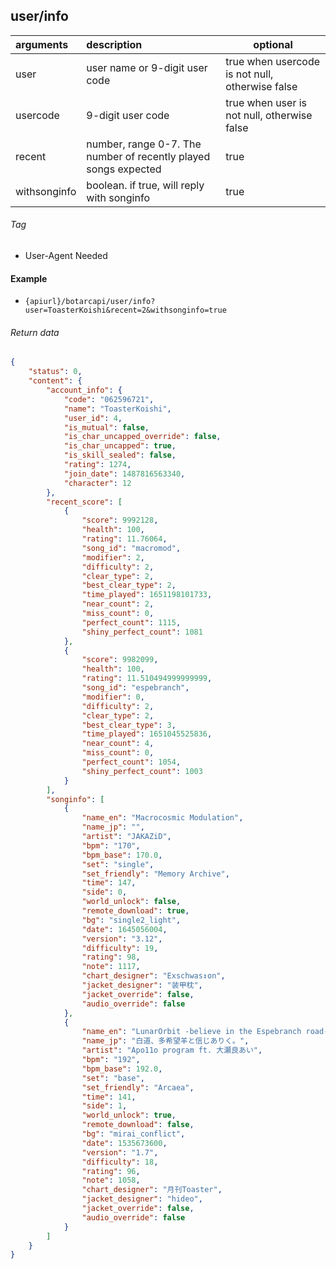 ## user/info

| arguments    | description                                                     | optional                                        |
|:-------------|:----------------------------------------------------------------|-------------------------------------------------|
| user         | user name or 9-digit user code                                  | true when usercode is not null, otherwise false |
| usercode     | 9-digit user code                                               | true when user is not null, otherwise false     |
| recent       | number, range 0-7. The number of recently played songs expected | true                                            |
| withsonginfo | boolean. if true, will reply with songinfo                      | true                                            |

###### Tag

* User-Agent Needed

#### Example

+ `{apiurl}/botarcapi/user/info?user=ToasterKoishi&recent=2&withsonginfo=true`

###### Return data

```json
{
    "status": 0,
    "content": {
        "account_info": {
            "code": "062596721",
            "name": "ToasterKoishi",
            "user_id": 4,
            "is_mutual": false,
            "is_char_uncapped_override": false,
            "is_char_uncapped": true,
            "is_skill_sealed": false,
            "rating": 1274,
            "join_date": 1487816563340,
            "character": 12
        },
        "recent_score": [
            {
                "score": 9992128,
                "health": 100,
                "rating": 11.76064,
                "song_id": "macromod",
                "modifier": 2,
                "difficulty": 2,
                "clear_type": 2,
                "best_clear_type": 2,
                "time_played": 1651198101733,
                "near_count": 2,
                "miss_count": 0,
                "perfect_count": 1115,
                "shiny_perfect_count": 1081
            },
            {
                "score": 9982099,
                "health": 100,
                "rating": 11.510494999999999,
                "song_id": "espebranch",
                "modifier": 0,
                "difficulty": 2,
                "clear_type": 2,
                "best_clear_type": 3,
                "time_played": 1651045525836,
                "near_count": 4,
                "miss_count": 0,
                "perfect_count": 1054,
                "shiny_perfect_count": 1003
            }
        ],
        "songinfo": [
            {
                "name_en": "Macrocosmic Modulation",
                "name_jp": "",
                "artist": "JAKAZiD",
                "bpm": "170",
                "bpm_base": 170.0,
                "set": "single",
                "set_friendly": "Memory Archive",
                "time": 147,
                "side": 0,
                "world_unlock": false,
                "remote_download": true,
                "bg": "single2_light",
                "date": 1645056004,
                "version": "3.12",
                "difficulty": 19,
                "rating": 98,
                "note": 1117,
                "chart_designer": "Exschwas↕on",
                "jacket_designer": "装甲枕",
                "jacket_override": false,
                "audio_override": false
            },
            {
                "name_en": "LunarOrbit -believe in the Espebranch road-",
                "name_jp": "白道、多希望羊と信じありく。",
                "artist": "Apo11o program ft. 大瀬良あい",
                "bpm": "192",
                "bpm_base": 192.0,
                "set": "base",
                "set_friendly": "Arcaea",
                "time": 141,
                "side": 1,
                "world_unlock": true,
                "remote_download": false,
                "bg": "mirai_conflict",
                "date": 1535673600,
                "version": "1.7",
                "difficulty": 18,
                "rating": 96,
                "note": 1058,
                "chart_designer": "月刊Toaster",
                "jacket_designer": "hideo",
                "jacket_override": false,
                "audio_override": false
            }
        ]
    }
}
```
